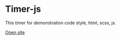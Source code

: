 # Timer-js
This timer for demonstration code style, html, scss, js.

[Open site]([https://www.openai.com](https://slavjon.github.io/Timer-js/) "Github pages")

